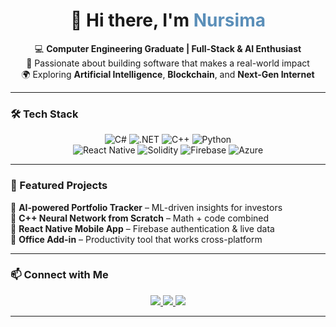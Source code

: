 <h1 align="center"> 
  👋 Hi there, I'm <span style="color:#5B8FB9">Nursima</span>  
</h1>

<p align="center">
  💻 <strong>Computer Engineering Graduate | Full-Stack & AI Enthusiast</strong> <br>
  🚀 Passionate about building software that makes a real-world impact <br>
  🌍 Exploring <strong>Artificial Intelligence</strong>, <strong>Blockchain</strong>, and <strong>Next-Gen Internet</strong>
</p>

---

### 🛠️ Tech Stack
<div align="center">

![C#](https://img.shields.io/badge/-C%23-239120?style=for-the-badge&logo=c-sharp&logoColor=white)
![.NET](https://img.shields.io/badge/-.NET-512BD4?style=for-the-badge&logo=dotnet&logoColor=white)
![C++](https://img.shields.io/badge/-C++-00599C?style=for-the-badge&logo=c%2b%2b&logoColor=white)
![Python](https://img.shields.io/badge/-Python-3776AB?style=for-the-badge&logo=python&logoColor=white)  
![React Native](https://img.shields.io/badge/-React%20Native-61DAFB?style=for-the-badge&logo=react&logoColor=black)
![Solidity](https://img.shields.io/badge/-Solidity-363636?style=for-the-badge&logo=solidity&logoColor=white)
![Firebase](https://img.shields.io/badge/-Firebase-FFCA28?style=for-the-badge&logo=firebase&logoColor=black)
![Azure](https://img.shields.io/badge/-Azure-0078D4?style=for-the-badge&logo=microsoft-azure&logoColor=white)

</div>

---


### 📌 Featured Projects  
🔹 **AI-powered Portfolio Tracker** – ML-driven insights for investors  
🔹 **C++ Neural Network from Scratch** – Math + code combined  
🔹 **React Native Mobile App** – Firebase authentication & live data  
🔹 **Office Add-in** – Productivity tool that works cross-platform  

---

### 📫 Connect with Me  
<p align="center">
  <a href="https://linkedin.com/in/nursima-tasdemir">
    <img src="https://img.shields.io/badge/-LinkedIn-0A66C2?style=for-the-badge&logo=linkedin&logoColor=white">
  </a>
  <a href="mailto:nrsmtsdmr@gmail.com">
    <img src="https://img.shields.io/badge/-Email-D14836?style=for-the-badge&logo=gmail&logoColor=white">
  </a>
  <a href="https://github.com/nrsmtsdmr">
    <img src="https://img.shields.io/badge/-GitHub-181717?style=for-the-badge&logo=github&logoColor=white">
  </a>
</p>

---





